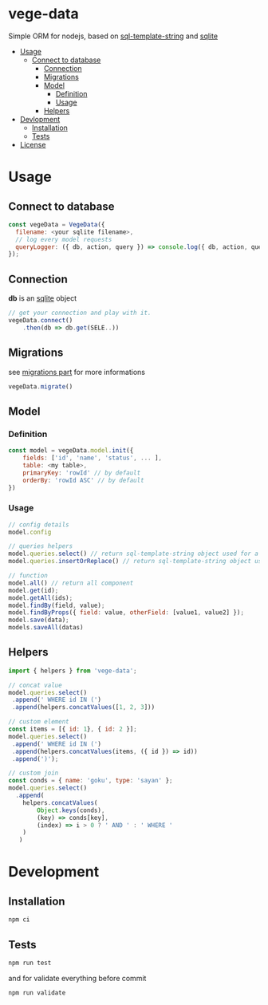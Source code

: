 # vege-data
Simple ORM for nodejs, based on [sql-template-string](https://github.com/felixfbecker/node-sql-template-strings#readme) and [sqlite](https://github.com/kriasoft/node-sqlite#readme)

<!-- TOC -->
- [Usage](#usage)
  - [Connect to database](#connect-to-database)
    - [Connection](#connection)
    - [Migrations](#migrations)
    - [Model](#model)
        - [Definition](#definition)
        - [Usage](#usage-1)
    - [Helpers](#helpers)
- [Devlopment](#devlopment)
    - [Installation](#tnstallation)
    - [Tests](#tests)
- [License](#license)

<!-- TOC END -->


# Usage

## Connect to database
```js
const vegeData = VegeData({
  filename: <your sqlite filename>,
  // log every model requests
  queryLogger: ({ db, action, query }) => console.log({ db, action, query })
});
```

## Connection

__db__ is an [sqlite](https://github.com/kriasoft/node-sqlite#readme) object

```js
// get your connection and play with it.
vegeData.connect()
    .then(db => db.get(SELE..))
```
## Migrations
see [migrations part](https://github.com/kriasoft/node-sqlite#migrations) for more informations
```js
vegeData.migrate()
```

## Model

### Definition
```js
const model = vegeData.model.init({
    fields: ['id', 'name', 'status', ... ],
    table: <my table>,
    primaryKey: 'rowId' // by default
    orderBy: 'rowId ASC' // by default
})
```

### Usage

```js
// config details
model.config

// queries helpers
model.queries.select() // return sql-template-string object used for a standard select
model.queries.insertOrReplace() // return sql-template-string object used for save

// function
model.all() // return all component
model.get(id);
model.getAll(ids);
model.findBy(field, value);
model.findByProps({ field: value, otherField: [value1, value2] });
model.save(data);
models.saveAll(datas)
```


## Helpers

```js
import { helpers } from 'vege-data';

// concat value
model.queries.select()
 .append(' WHERE id IN (')
 .append(helpers.concatValues([1, 2, 3]))

// custom element
const items = [{ id: 1}, { id: 2 }];
model.queries.select()
 .append(' WHERE id IN (')
 .append(helpers.concatValues(items, ({ id }) => id))
 .append(')');

// custom join
const conds = { name: 'goku', type: 'sayan' };
model.queries.select()
  .append(
    helpers.concatValues(
        Object.keys(conds),
        (key) => conds[key],
        (index) => i > 0 ? ' AND ' : ' WHERE '
    )
   )

```


# Development
## Installation

```sh
npm ci
```

## Tests
```sh
npm run test
```
and for validate everything before commit
```sh
npm run validate
```
